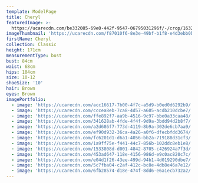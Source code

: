 ```yaml
---
template: ModelPage
title: Cheryl
featuredImage: >-
  https://ucarecdn.com/be332085-69e0-442f-9547-06795031296f/-/crop/1632x1025/0,505/-/preview/
imageThumbnail: 'https://ucarecdn.com/f87010f6-8e3e-49bf-b1f8-e4d3ebb0bd9d/'
firstName: Cheryl
collection: Classic
height: 171cm
measurementType: bust
bust: 84cm
waist: 68cm
hips: 104cm
size: 10-12
shoeSize: '10'
hair: Brown
eyes: Brown
imagePortfolio:
  - image: 'https://ucarecdn.com/acc16617-7b00-4f7c-a5d9-b0ed0d6292b9/'
  - image: 'https://ucarecdn.com/cccea8eb-7ca8-4d57-a605-acdb210dcbe7/'
  - image: 'https://ucarecdn.com/ffe892f7-aa9b-4516-9c97-bbe0a33caa48/'
  - image: 'https://ucarecdn.com/341628ab-4fde-4f4f-9d9a-3bdd94d2b8f7/'
  - image: 'https://ucarecdn.com/a2d686f7-773d-4119-8b9a-302de6cb7aa9/'
  - image: 'https://ucarecdn.com/ef90d932-36ca-4a26-a0f6-dfecbfdd3674/'
  - image: 'https://ucarecdn.com/fc6201d1-d6a1-4056-bb2a-719188d31cf3/'
  - image: 'https://ucarecdn.com/1a9ff75e-f441-44c7-856b-102ddc8eb1e8/'
  - image: 'https://ucarecdn.com/1533808d-d001-4842-8705-c426924a7f3d/'
  - image: 'https://ucarecdn.com/453ad647-118e-4156-986d-e9c0ac820c7c/'
  - image: 'https://ucarecdn.com/e04d1f26-43ee-499d-94b1-4d019290dbe7/'
  - image: 'https://ucarecdn.com/5c7fba04-c2af-412c-bc8e-4db8e46a7e12/'
  - image: 'https://ucarecdn.com/6fb28574-d18e-474f-8dd6-e6a1ecb732a2/'
---
```


